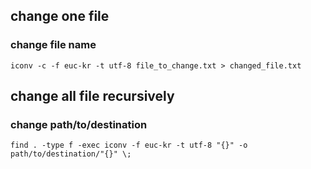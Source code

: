 ## change one file
### change file name
    iconv -c -f euc-kr -t utf-8 file_to_change.txt > changed_file.txt

## change all file recursively
### change path/to/destination
    find . -type f -exec iconv -f euc-kr -t utf-8 "{}" -o path/to/destination/"{}" \;
